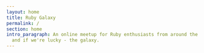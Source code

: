 ```yaml
---
layout: home
title: Ruby Galaxy
permalink: /
section: home
intro_paragraph: An online meetup for Ruby enthusiasts from around the world,
  and if we're lucky - the galaxy.
---
```


